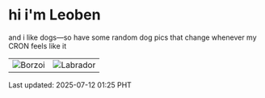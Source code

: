 # hi i'm Leoben

and i like dogs—so have some random dog pics that change whenever my CRON feels like it

|  |  |
|--------|----------|
| ![Borzoi](https://random-dog-vercel.vercel.app/api/random-borzoi?v=1752254745) | ![Labrador](https://random-dog-vercel.vercel.app/api/random-labrador?v=1752254745) |

Last updated: 2025-07-12 01:25 PHT
